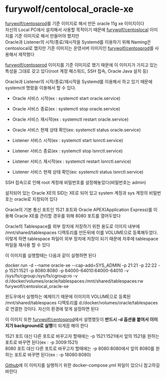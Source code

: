 furywolf/centolocal_oracle-xe
====================

[furywolf/centosprod](https://hub.docker.com/r/furywolf/centosprod/)를 기준 이미지로 해서 만든 oracle 11g xe 이미지이다<br/>
자신의 Local PC에서 설치해서 사용할 목적이기 때문에 [furywolf/centoslocal](https://hub.docker.com/r/furywolf/centoslocal/) 이미지를 기준 이미지로 해서 만들어야 했지만<br/>
Oracle과 Listener의 시작/종료/재시작을 Systemd를 이용하기 위해 Naming은 centoslocal로 했지만 기준 이미지는 운영서버 이미지인 [furywolf/centosprod](https://hub.docker.com/r/furywolf/centosprod/)를 사용해서 제작했다

[furywolf/centosprod](https://hub.docker.com/r/furywolf/centosprod/) 이미지를 기준 이미지로 했기 때문에 이 이미지가 가지고 있는 특성을 그대로 갖고 있다(root 계정 패스워드, SSH 접속, Oracle Java 설치 등)

Oracle과 Listener의 시작/종료/재시작을 Systemd를 이용해서 하고 있기 때문에 systemctl 명령을 이용해서 할 수 있다.

* Oracle 서비스 시작(ex : systemctl start oracle.service)
* Oracle 서비스 종료(ex : systemctl stop oracle.service)
* Oracle 서비스 재시작(ex : systemctl restart oracle.service)
* Oracle 서비스 현재 상태 확인(ex: systemctl status oracle.service)


* Listener 서비스 시작(ex : systemctl start lsnrctl.service)
* Listener 서비스 종료(ex : systemctl stop lsnrctl.service)
* Listener 서비스 재시작(ex : systemctl restart lsnrctl.service)
* Listener 서비스 현재 상태 확인(ex: systemctl status lsnrctl.service)

SSH 접속으로 인해 root 계정에 비밀번호를 설정해놓았다(비밀번호는 admin)

설치되어 있는 Oracle XE의 SID는 XE로 되어 있고 system 계정과 sys 계정의 비밀번호는 oracle로 지정되어 있다

Oracle의 기본 통신 포트인 1521 포트와 Oracle APEX(Application Express)를 이용해 Oracle XE를 관리할 경우를 위해 8080 포트를 열어두었다

Oracle의 Tablespace를 외부 장치에 저장하기 위한 용도로 이미지 내부에 /mnt/shared/tablespaces 디렉토리를 만든뒤에 이를 VOLUME으로 등록해두었다. 이렇게 하면 tablespace 파일이 외부 장치에 저장이 되기 때문에 차후에 tablespace 파일을 재사용 할 수 있다

이 이미지를 실행할때는 다음과 같이 실행하면 된다

docker run -d --name oracle-xe --cap-add=SYS\_ADMIN -p 21:21 -p 22:22 -p 1521:1521 -p 8080:8080 -p 64000-64010:64000-64010 -v /sys/fs/cgroup:/sys/fs/cgroup:ro -v d:/docker/volumes/oracle/tablespaces:/mnt/shared/tablespaces:rw furywolf/centoslocal\_oracle-xe

윈도우에서 실행하는 예제이기 때문에 이미지의 VOLUME으로 등록된 /mnt/shared/tablespaces 디렉토리를 d:/docker/volumes/oracle/tablespaces 로 연결한 것이다. 자신의 환경에 맞게 설정하면 된다

이 이미지 또한 [furywolf/centosprod](https://hub.docker.com/r/furywolf/centosprod/)에서 설명했듯이 **반드시 -d 옵션을 붙여서 이미지가 background로 실행**이 되게끔 해야 한다

1521 포트 대신 다른 포트로 바꾸고자 할때에는 -p 1521:1521에서 앞의 1521을 원하는 포트로 바꾸면 된다(ex : -p 3009:1521)<br/>
8080 포트 대신 다른 포트로 바꾸고자 할때에는 -p 8080:8080에서 앞의 8080를 원하는 포트로 바꾸면 된다(ex : -p 18080:8080)<br/>

[Github](https://github.com/TerryChang/mydocker/tree/master/centoslocal_oracle-xe)에 이 이미지를 실행하기 위한 docker-compose.yml 파일이 있으니 참고하길 바란다